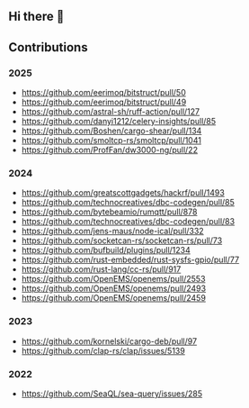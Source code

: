 ## Hi there 👋

<!--

**Here are some ideas to get you started:**

🙋‍♀️ A short introduction - what is your organization all about?
🌈 Contribution guidelines - how can the community get involved?
👩‍💻 Useful resources - where can the community find your docs? Is there anything else the community should know?
🍿 Fun facts - what does your team eat for breakfast?
🧙 Remember, you can do mighty things with the power of [Markdown](https://docs.github.com/github/writing-on-github/getting-started-with-writing-and-formatting-on-github/basic-writing-and-formatting-syntax)
-->

## Contributions

### 2025

- https://github.com/eerimoq/bitstruct/pull/50
- https://github.com/eerimoq/bitstruct/pull/49
- https://github.com/astral-sh/ruff-action/pull/127
- https://github.com/danyi1212/celery-insights/pull/85
- https://github.com/Boshen/cargo-shear/pull/134
- https://github.com/smoltcp-rs/smoltcp/pull/1041
- https://github.com/ProfFan/dw3000-ng/pull/22

### 2024

- https://github.com/greatscottgadgets/hackrf/pull/1493
- https://github.com/technocreatives/dbc-codegen/pull/85
- https://github.com/bytebeamio/rumqtt/pull/878
- https://github.com/technocreatives/dbc-codegen/pull/83
- https://github.com/jens-maus/node-ical/pull/332
- https://github.com/socketcan-rs/socketcan-rs/pull/73
- https://github.com/bufbuild/plugins/pull/1234
- https://github.com/rust-embedded/rust-sysfs-gpio/pull/77
- https://github.com/rust-lang/cc-rs/pull/917
- https://github.com/OpenEMS/openems/pull/2553
- https://github.com/OpenEMS/openems/pull/2493
- https://github.com/OpenEMS/openems/pull/2459

### 2023

- https://github.com/kornelski/cargo-deb/pull/97
- https://github.com/clap-rs/clap/issues/5139

### 2022

- https://github.com/SeaQL/sea-query/issues/285
